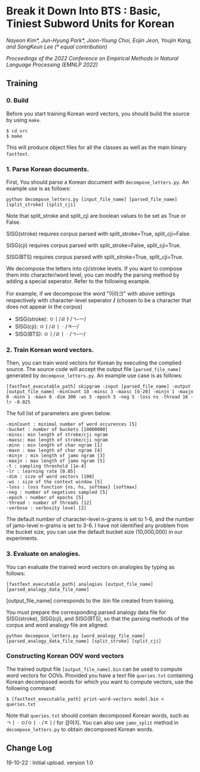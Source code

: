 # Break it Down Into BTS : Basic, Tiniest Subword Units for Korean

_Nayeon Kim*, Jun-Hyung Park*, Joon-Young Choi, Eojin Jeon, Youjin Kang, and SangKeun Lee (* equal contribution)_

_Proceedings of the 2022 Conference on Empirical Methods in Natural Language Processing (EMNLP 2022)_

## Training
### 0. Build
Before you start training Korean word vectors, you should build the source by using `make`.
```
$ cd src
$ make
```
This will produce object files for all the classes as well as the main binary `fasttext`.


### 1. Parse Korean documents.
First, You should parse a Korean document with `decompose_letters.py`. An example use is as follows:

```
python decompose_letters.py [input_file_name] [parsed_file_name] [split_stroke] [split_cji]
```
Note that split_stroke and split_cji are boolean values to be set as True or False.

SISG(stroke) requires corpus parsed with split_stroke=True, split_cji=False.

SISG(cji) requires corpus parsed with split_stroke=False, split_cji=True.

SISG(BTS) requires corpus parsed with split_stroke=True, split_cji=True.

We decompose the letters into cji/stroke levels. If you want to compose them into character/word level, you can modify the parsing method by adding a special seperator. Refer to the following example.

For example, if we decompose the word "이라크" with above settings respectively with character-level seperator <b>/</b> (chosen to be a character that does not appear in the corpus)

+ SISG(stroke): ㅇㅣ/ㄹㅏ/ㄱ-ㅡ/
+ SISG(cji): ㅇㅣ/ㄹㅣㆍ/ㅋㅡ/
+ SISG(BTS): ㅇㅣ/ㄹㅣㆍ/ㄱ-ㅡ/


### 2. Train Korean word vectors.
Then, you can train word vectors for Korean by executing the complied source. The source code will accept the output file `[parsed_file_name]`  generated by `decompose_letters.py`. An example use case is as follows:

```
[fastText_executable_path] skipgram -input [parsed_file_name] -output [output_file_name] -minCount 10 -minsc 3 -maxsc [6-20] -minjn 1 -maxjn 0 -minn 1 -maxn 0 -dim 300 -ws 5 -epoch 5 -neg 5 -loss ns -thread 16 -lr -0.025
```

The full list of parameters are given below.

```
-minCount : minimal number of word occurences [5]
-bucket : number of buckets [10000000]
-minsc: min length of stroke/cji ngram
-maxsc: max length of stroke/cji ngram
-minn : min length of char ngram [1]
-maxn : max length of char ngram [4]
-minjn : min length of jamo ngram [3]
-maxjn : max length of jamo ngram [5]
-t : sampling threshold [1e-4]
-lr : learning rate [0.05]
-dim : size of word vectors [100]
-ws : size of the context window [5]
-loss : loss function {ns, hs, softmax} [softmax]
-neg : number of negatives sampled [5]
-epoch : number of epochs [5]
-thread : number of threads [12]
-verbose : verbosity level [2]
```

The default number of character-level n-grams is set to 1-6, and the number of jamo-level n-grams is set to 3-6. I have not identified any problem from the bucket size, you can use the default bucket size (10,000,000) in our experiments.


### 3. Evaluate on analogies.
You can evaluate the trained word vectors on analogies by typing as follows: 

```
[fastText_executable_path] analogies [output_file_name] [parsed_analogy_data_file_name]
```

[output_file_name] corresponds to the .bin file created from training.

You must prepare the corresponding parsed analogy data file for SISG(stroke), SISG(cji), and SISG(BTS), so that the parsing methods of the corpus and word analogy file are aligned. 

```
python decompose_letters.py [word_analogy_file_name] [parsed_analogy_data_file_name] [split_stroke] [split_cji]
```


### Constructing Korean OOV word vectors
The trained output file `[output_file_name].bin` can be used to compute word vectors for OOVs. Provided you have a text file `queries.txt` containing Korean decomposed words for which you want to compute vectors, use the following command:

```
$ [fastText_executable_path] print-word-vectors model.bin < queries.txt
```

Note that  `queries.txt` should contain decomposed Korean words, such as ㄱㅣㆍㅇ/ㅇㅣㆍ/ㅈㅣ/ for 강아지. You can also use `jamo_split` method in `decompose_letters.py` to obtain decomposed Korean words.


## Change Log
19-10-22 : Initial upload. version 1.0
